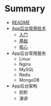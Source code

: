 # Summary

* [README](README.md)
* [App后台常用技术](chapter1.md)
  * [入门](入门.md)
  * [基础](基础.md)
  * [核心](核心.md)
* App后台常用服务
  * Linux
  * Nginx
  * MySQL
  * Redis
  * MongoDB
* App后台架构
  * 剖析
  * 演讲

